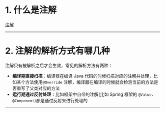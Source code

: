 
# 1. 什么是注解

[注解](../../../java笔记/注解.md#^937323)

****
# 2. 注解的解析方式有哪几种

注解只有被解析之后才会生效，常见的解析方法有两种：

- **编译期直接扫描**：编译器在编译 Java 代码的时候扫描对应的注解并处理，比如某个方法使用`@Override` 注解，编译器在编译的时候就会检测当前的方法是否重写了父类对应的方法
- **运行期通过反射处理**：比如框架中自带的注解(比如 Spring 框架的 `@Value`、`@Component`)都是通过反射来进行处理的

****
